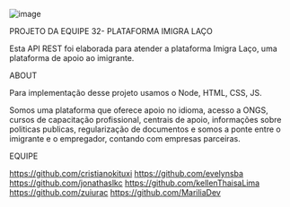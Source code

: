 ![image](https://user-images.githubusercontent.com/95150042/143798359-86f4a4f3-8116-44a6-aec0-7fc0de57ec59.png)


PROJETO DA EQUIPE 32- PLATAFORMA IMIGRA LAÇO

Esta API REST foi elaborada para atender a plataforma Imigra Laço, uma plataforma de apoio ao imigrante.

ABOUT

 Para implementação desse projeto usamos o Node, HTML, CSS, JS.
 
 Somos uma plataforma que oferece apoio no idioma, acesso a ONGS, cursos de capacitação profissional, centrais de apoio, informações sobre politicas publicas, regularização de documentos e somos a ponte entre o imigrante e o empregador, contando com empresas parceiras.

EQUIPE

https://github.com/cristianokituxi
https://github.com/evelynsba
https://github.com/jonathaslkc
https://github.com/kellenThaisaLima
https://github.com/zuiurac
https://github.com/MariliaDev

